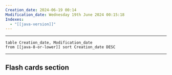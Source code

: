 ```yaml
---
Creation_date: 2024-06-19 00:14
Modification_date: Wednesday 19th June 2024 00:15:18
Indexes:
  - "[[java-version]]"
---
```



----

```dataview
table Creation_date, Modification_date
from [[java-8-or-lower]] sort Creation_date DESC
```


















---
## Flash cards section
